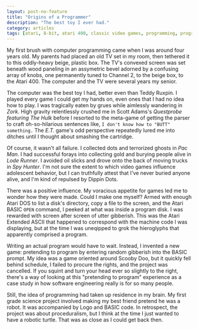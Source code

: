 ```yaml
---
layout: post-no-feature
title: "Origins of a Programmer"
description: "The best toy I ever had."
category: articles
tags: [atari, 8-bit, atari 400, classic video games, programming, programming languages, atari basic, atari logo]
---
```


My first brush with computer programming came when I was around four years old. My parents had placed an old TV set in my room, then tethered it to this oddly-heavy beige, plastic box. The TV's convexed screen was set beneath wood paneling in an assymetric bevel adorned by a confusing array of knobs, one permanently tuned to Channel 2, to the beige box, to the Atari 400. The computer and the TV were several years my senior.

The computer was the best toy I had, better even than Teddy Ruxpin. I played every game I could get my hands on, even ones that I had no idea how to play. I was tragically eaten by grues while aimlessly wandering in _Zork_. High gravity relentlessly crushed me in Scott Adams's _Questprobe featuring The Hulk_ before I resorted to the meta-game of getting the parser to craft oh-so-hilarious sentences like, `I don't know how to "BUTT" something.` The _E.T._ game's odd perspective repeatedly lured me into ditches until I thought about smashing the cartridge.

Of course, it wasn't all failure. I collected dots and terrorized ghosts in _Pac Man_. I had successful forays into collecting gold and burying people alive in _Lode Runner_. I avoided oil slicks and drove onto the back of moving trucks in _Spy Hunter_. I'm not sure the extent to which video games influence adolescent behavior, but I can truthfully attest that I've never buried anyone alive, and I'm kind of repulsed by Dippin Dots.

There was a positive influence. My voracious appetite for games led me to wonder how they were made. Could I make one myself? Armed with enough Atari DOS to list a disk's directory, copy a file to the screen, and the Atari BASIC `OPEN` command, I peeked at what was inside a program disk. I was rewarded with screen after screen of utter gibberish. This was the Atari Extended ASCII that happened to correspond with the machine code I was displaying, but at the time I was uneqipped to grok the hieroglyphs that apparently comprised a program.

Writing an actual program would have to wait. Instead, I invented a new game: pretending to program by entering random gibberish into the BASIC prompt. My idea was a game oriented around Scooby Doo, but it quickly fell behind schedule, I failed to procure the rights, and the project was cancelled. If you squint and turn your head ever so slightly to the right, there's a way of looking at this "pretending to program" experience as a case study in how software engineering really is for so many people.

Still, the idea of programming had taken up residence in my brain. My first grade science project involved making my best friend pretend he was a robot. It was accompanied by Logo and BASIC code. In retrospect, the project was about proceduralism, but I think at the time I just wanted to have a robotic turtle. That was as close as I could get back then.
